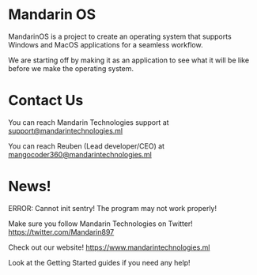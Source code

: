 # Mandarin OS
MandarinOS is a project to create an operating system that supports Windows and MacOS applications for a seamless workflow.

We are starting off by making it as an application to see what it will be like before we make the operating system.

# Contact Us

You can reach Mandarin Technologies support at [support@mandarintechnologies.ml](mailto:support@mandarintechnologies.ml?body=Write%20a%20short%20message%20telling%20us%20how%20we%20can%20help%20you!)

You can reach Reuben (Lead developer/CEO) at [mangocoder360@mandarintechnologies.ml](mailto:mangocoder360@mandarintechnologies.ml?body=Have%20a%20message%20for%20Reuben%3F%20Write%20it%20here!)

# News!

ERROR: Cannot init sentry! The program may not work properly!

Make sure you follow Mandarin Technologies on Twitter!  https://twitter.com/Mandarin897

Check out our website!  https://www.mandarintechnologies.ml

Look at the Getting Started guides if you need any help!